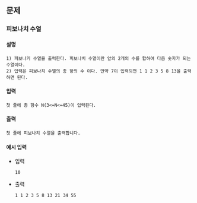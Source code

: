 ## 문제

### 피보나치 수열

#### 설명
```
1) 피보나키 수열을 출력한다. 피보나치 수열이란 앞의 2개의 수를 합하여 다음 숫자가 되는 수열이다.
2) 입력은 피보나치 수열의 총 항의 수 이다. 만약 7이 입력되면 1 1 2 3 5 8 13을 출력하면 된다.
```

#### 입력
```
첫 줄에 총 항수 N(3<=N<=45)이 입력된다.
```

#### 출력
```
첫 줄에 피보나치 수열을 출력합니다.
```

#### 예시 입력
- 입력
    ```
    10
    ```
- 출력
    ```
    1 1 2 3 5 8 13 21 34 55
    ```